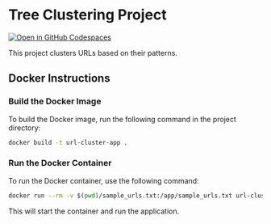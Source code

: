 # Tree Clustering Project

[![Open in GitHub Codespaces](https://github.com/codespaces/badge.svg)](https://codespaces.new/groundcover/tech_interview)

This project clusters URLs based on their patterns.

## Docker Instructions

### Build the Docker Image

To build the Docker image, run the following command in the project directory:

```sh
docker build -t url-cluster-app .       
```

### Run the Docker Container

To run the Docker container, use the following command:

```sh
docker run --rm -v $(pwd)/sample_urls.txt:/app/sample_urls.txt url-cluster-app sample_urls.txt
```

This will start the container and run the application.